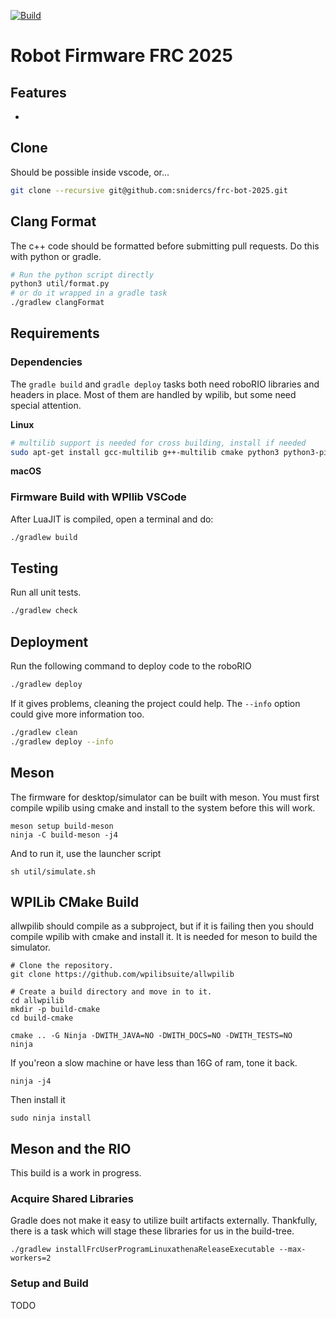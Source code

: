[![Build](https://github.com/snidercs/bot-2024/actions/workflows/build.yml/badge.svg)](https://github.com/snidercs/bot-2024/actions/workflows/build.yml)
# Robot Firmware FRC 2025
## Features
- 

## Clone
Should be possible inside vscode, or...

```bash
git clone --recursive git@github.com:snidercs/frc-bot-2025.git
```

## Clang Format
The c++ code should be formatted before submitting pull requests. Do this with python or gradle.

```bash
# Run the python script directly
python3 util/format.py
# or do it wrapped in a gradle task
./gradlew clangFormat
```

## Requirements

### Dependencies
The `gradle build` and `gradle deploy` tasks both need roboRIO libraries and headers in place.  Most of them are handled by wpilib, but some need special attention.

**Linux**
```bash
# multilib support is needed for cross building, install if needed
sudo apt-get install gcc-multilib g++-multilib cmake python3 python3-pip
```

**macOS**

### Firmware Build with WPIlib VSCode
After LuaJIT is compiled, open a terminal and do:
```bash
./gradlew build
```

## Testing
Run all unit tests.
```bash
./gradlew check
```

## Deployment
Run the following command to deploy code to the roboRIO
```bash
./gradlew deploy
```

If it gives problems, cleaning the project could help. The `--info` option could give more information too.
```bash
./gradlew clean
./gradlew deploy --info
```


## Meson
The firmware for desktop/simulator can be built with meson.  You must first compile wpilib using cmake and install to the system before this will work.

```
meson setup build-meson
ninja -C build-meson -j4
```

And to run it, use the launcher script
```
sh util/simulate.sh
```

## WPILib CMake Build
allwpilib should compile as a subproject, but if it is failing then you should compile wpilib with cmake and install it. It is needed for meson to build the simulator.
```
# Clone the repository.
git clone https://github.com/wpilibsuite/allwpilib

# Create a build directory and move in to it.
cd allwpilib
mkdir -p build-cmake
cd build-cmake

cmake .. -G Ninja -DWITH_JAVA=NO -DWITH_DOCS=NO -DWITH_TESTS=NO
ninja
```

If you'reon a slow machine or have less than 16G of ram, tone it back.
```
ninja -j4
```

Then install it
```
sudo ninja install
```
## Meson and the RIO
This build is a work in progress.

### Acquire Shared Libraries
Gradle does not make it easy to utilize built artifacts externally. Thankfully, there is a task which will stage these libraries for us in the build-tree.

```
./gradlew installFrcUserProgramLinuxathenaReleaseExecutable --max-workers=2
```

### Setup and Build
TODO
